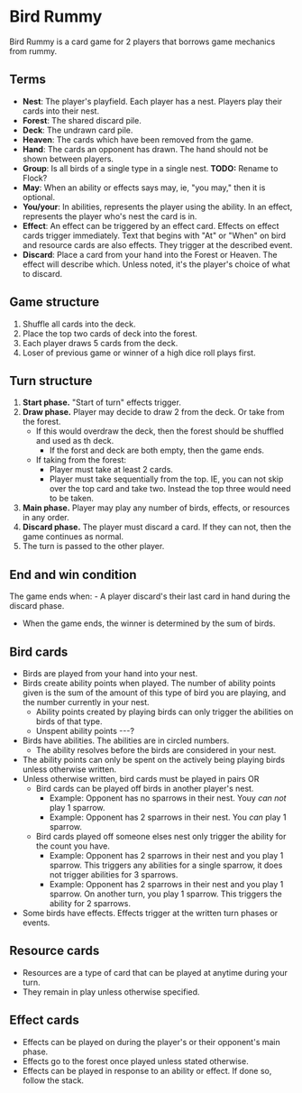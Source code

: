 Bird Rummy
===

Bird Rummy is a card game for 2 players that borrows game mechanics from rummy.

Terms
---
- **Nest**: The player's playfield. Each player has a nest. Players play their cards into their nest.
- **Forest**: The shared discard pile.
- **Deck**: The undrawn card pile.
- **Heaven**: The cards which have been removed from the game.
- **Hand**: The cards an opponent has drawn. The hand should not be shown between players.
- **Group**: Is all birds of a single type in a single nest. **TODO:** Rename to Flock?
- **May**: When an ability or effects says may, ie, "you may," then it is optional.
- **You/your**: In abilities, represents the player using the ability. In an effect, represents the player who's nest the card is in.
- **Effect**: An effect can be triggered by an effect card. Effects on effect cards trigger immediately. Text that begins with "At" or "When" on bird and resource cards are also effects. They trigger at the described event.
- **Discard**: Place a card from your hand into the Forest or Heaven. The effect will describe which. Unless noted, it's the player's choice of what to discard.

Game structure
---
1. Shuffle all cards into the deck.
1. Place the top two cards of deck into the forest.
1. Each player draws 5 cards from the deck.
1. Loser of previous game or winner of a high dice roll plays first.

Turn structure
---
1. **Start phase.** "Start of turn" effects trigger.
1. **Draw phase.** Player may decide to draw 2 from the deck. Or take from the forest.
    - If this would overdraw the deck, then the forest should be shuffled and used as th deck.
        - If the forst and deck are both empty, then the game ends.
    - If taking from the forest:
        - Player must take at least 2 cards.
        - Player must take sequentially from the top. IE, you can not skip over the top card and take two. Instead the top three would need to be taken.
1. **Main phase.** Player may play any number of birds, effects, or resources in any order.
1. **Discard phase.** The player must discard a card. If they can not, then the game continues as normal.
1. The turn is passed to the other player.

End and win condition
---
The game ends when:
    - A player discard's their last card in hand during the discard phase.
- When the game ends, the winner is determined by the sum of birds.


Bird cards
---
- Birds are played from your hand into your nest.
- Birds create ability points when played. The number of ability points given is the sum of the amount of this type of bird you are playing, and the number currently in your nest.
    - Ability points created by playing birds can only trigger the abilities on birds of that type.
    - Unspent ability points ---?
- Birds have abilities. The abilities are in circled numbers.
    - The ability resolves before the birds are considered in your nest.
- The ability points can only be spent on the actively being playing birds unless otherwise written.
- Unless otherwise written, bird cards must be played in pairs OR
    - Bird cards can be played off birds in another player's nest.
        - Example: Opponent has no sparrows in their nest. Youy *can not* play 1 sparrow.
        - Example: Opponent has 2 sparrows in their nest. You *can* play 1 sparrow.
    - Bird cards played off someone elses nest only trigger the ability for the count you have.
        - Example: Opponent has 2 sparrows in their nest and you play 1 sparrow. This triggers any abilities for a single sparrow, it does not trigger abilities for 3 sparrows.
        - Example: Opponent has 2 sparrows in their nest and you play 1 sparrow. On another turn, you play 1 sparrow. This triggers the ability for 2 sparrows.
- Some birds have effects. Effects trigger at the written turn phases or events.

Resource cards
---
- Resources are a type of card that can be played at anytime during your turn.
- They remain in play unless otherwise specified.

Effect cards
---
- Effects can be played on during the player's or their opponent's main phase.
- Effects go to the forest once played unless stated otherwise.
- Effects can be played in response to an ability or effect. If done so, follow the stack.

